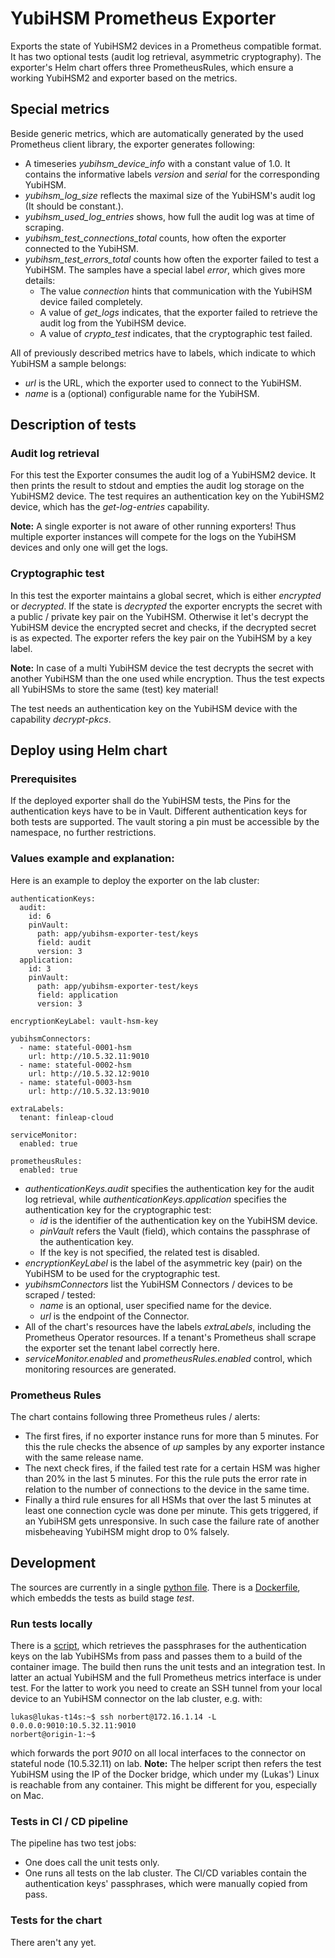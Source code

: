 # YubiHSM Prometheus Exporter

Exports the state of YubiHSM2 devices in a Prometheus compatible format. It has
two optional tests (audit log retrieval, asymmetric cryptography). The 
exporter's Helm chart offers three PrometheusRules, which ensure a working 
YubiHSM2 and exporter based on the metrics.

## Special metrics

Beside generic metrics, which are automatically generated by the used Prometheus
client library, the exporter generates following:
- A timeseries *yubihsm_device_info* with a constant value of 1.0. It contains
  the informative labels *version* and *serial* for the corresponding YubiHSM.
- *yubihsm_log_size* reflects the maximal size of the YubiHSM's audit log 
  (It should be constant.).
- *yubihsm_used_log_entries* shows, how full the audit log was at time of
  scraping.
- *yubihsm_test_connections_total* counts, how often the exporter connected to
  the YubiHSM.
- *yubihsm_test_errors_total* counts how often the exporter failed to test a
  YubiHSM. The samples have a special label *error*, which gives more details:
    - The value *connection* hints that communication with the YubiHSM device
      failed completely.
    - A value of *get_logs* indicates, that the exporter failed to retrieve the
      audit log from the YubiHSM device.
    - A value of *crypto_test* indicates, that the cryptographic test failed.

All of previously described metrics have to labels, which indicate to which 
YubiHSM a sample belongs:
- *url* is the URL, which the exporter used to connect to the YubiHSM.
- *name* is a (optional) configurable name for the YubiHSM.

## Description of tests

### Audit log retrieval

For this test the Exporter consumes the audit log of a YubiHSM2 device. It then
prints the result to stdout and empties the audit log storage on the YubiHSM2
device. The test requires an authentication key on the YubiHSM2 device, which
has the *get-log-entries* capability.

**Note:** A single exporter is not aware of other running exporters! Thus 
multiple exporter instances will compete for the logs on the YubiHSM devices
and only one will get the logs.

### Cryptographic test

In this test the exporter maintains a global secret, which is either *encrypted*
or *decrypted*. If the state is *decrypted* the exporter encrypts the secret
with a public / private key pair on the YubiHSM. Otherwise it let's decrypt the
YubiHSM device the encrypted secret and checks, if the decrypted secret is as
expected. The exporter refers the key pair on the YubiHSM by a key label.

**Note:** In case of a multi YubiHSM device the test decrypts the secret with
another YubiHSM than the one used while encryption. Thus the test expects all
YubiHSMs to store the same (test) key material!

The test needs an authentication key on the YubiHSM device with the 
capability *decrypt-pkcs*.

## Deploy using Helm chart

### Prerequisites

If the deployed exporter shall do the YubiHSM tests, the Pins for the 
authentication keys have to be in Vault. Different authentication keys
for both tests are supported. The vault storing a pin must be accessible by
the namespace, no further restrictions.

### Values example and explanation:

Here is an example to deploy the exporter on the lab cluster:

```
authenticationKeys:
  audit:
    id: 6
    pinVault:
      path: app/yubihsm-exporter-test/keys
      field: audit
      version: 3
  application:
    id: 3
    pinVault:
      path: app/yubihsm-exporter-test/keys
      field: application
      version: 3

encryptionKeyLabel: vault-hsm-key

yubihsmConnectors:
  - name: stateful-0001-hsm
    url: http://10.5.32.11:9010
  - name: stateful-0002-hsm
    url: http://10.5.32.12:9010
  - name: stateful-0003-hsm
    url: http://10.5.32.13:9010

extraLabels:
  tenant: finleap-cloud

serviceMonitor:
  enabled: true

prometheusRules:
  enabled: true
```

- *authenticationKeys.audit* specifies the authentication key for the audit
  log retrieval, while *authenticationKeys.application* specifies the 
  authentication key for the cryptographic test:
   - *id* is the identifier of the authentication key on the YubiHSM device.
   - *pinVault* refers the Vault (field), which contains the passphrase of the
     authentication key.
   - If the key is not specified, the related test is disabled.
- *encryptionKeyLabel* is the label of the asymmetric key (pair) on the YubiHSM
   to be used for the cryptographic test.
- *yubihsmConnectors* list the YubiHSM Connectors / devices to be scraped / tested:
   - *name* is an optional, user specified name for the device.
   - *url* is the endpoint of the Connector.
- All of the chart's resources have the labels *extraLabels*, including the 
  Prometheus Operator resources. If a tenant's Prometheus shall scrape the
  exporter set the tenant label correctly here.
- *serviceMonitor.enabled* and *prometheusRules.enabled* control, which
  monitoring resources are generated.

### Prometheus Rules

The chart contains following three Prometheus rules / alerts:
- The first fires, if no exporter instance runs for more than 5 minutes. For 
  this the rule checks the absence of *up* samples by any exporter instance
  with the same release name.
- The next check fires, if the failed test rate for a certain HSM was higher
  than 20% in the last 5 minutes. For this the rule puts the error rate 
  in relation to the number of connections to the device in the same time.
- Finally a third rule ensures for all HSMs that over the last 5 minutes at 
  least one connection cycle was done per minute. This gets triggered, if an
  YubiHSM gets unresponsive. In such case the failure rate of another 
  misbeheaving YubiHSM might drop to 0% falsely.

## Development

The sources are currently in a single [python file](main.py).
There is a [Dockerfile](Dockerfile), which embedds the tests as build stage 
*test*.

### Run tests locally

There is a [script](test.sh), which retrieves the passphrases for the 
authentication keys on the lab YubiHSMs from pass and passes them to a build
of the container image. The build then runs the unit tests and an integration
test. In latter an actual YubiHSM and the full Prometheus metrics interface is
under test. For the latter to work you need to create an SSH tunnel from your
local device to an YubiHSM connector on the lab cluster, e.g. with:

```
lukas@lukas-t14s:~$ ssh norbert@172.16.1.14 -L 0.0.0.0:9010:10.5.32.11:9010
norbert@origin-1:~$
```

which forwards the port *9010* on all local interfaces to the connector on 
stateful node (10.5.32.11) on lab. **Note:** The helper script then refers
the test YubiHSM using the IP of the Docker bridge, which under my (Lukas')
Linux is reachable from any container. This might be different for you, 
especially on Mac.

### Tests in CI / CD pipeline

The pipeline has two test jobs:
- One does call the unit tests only.
- One runs all tests on the lab cluster. The CI/CD variables contain the
authentication keys' passphrases, which were manually copied from pass.

### Tests for the chart

There aren't any yet.

